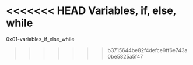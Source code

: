 <<<<<<< HEAD
Variables, if, else, while
=======
0x01-variables_if_else_while
>>>>>>> b3715644be82f4defce9ff6e743a0be5825a5f47
